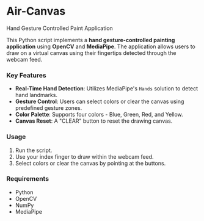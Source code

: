 # Air-Canvas
Hand Gesture Controlled Paint Application

This Python script implements a **hand gesture-controlled painting application** using **OpenCV** and **MediaPipe**. The application allows users to draw on a virtual canvas using their fingertips detected through the webcam feed. 

### Key Features
- **Real-Time Hand Detection**: Utilizes MediaPipe's `Hands` solution to detect hand landmarks.
- **Gesture Control**: Users can select colors or clear the canvas using predefined gesture zones.
- **Color Palette**: Supports four colors - Blue, Green, Red, and Yellow.
- **Canvas Reset**: A "CLEAR" button to reset the drawing canvas.

### Usage
1. Run the script.
2. Use your index finger to draw within the webcam feed.
3. Select colors or clear the canvas by pointing at the buttons.

### Requirements
- Python 
- OpenCV
- NumPy
- MediaPipe



